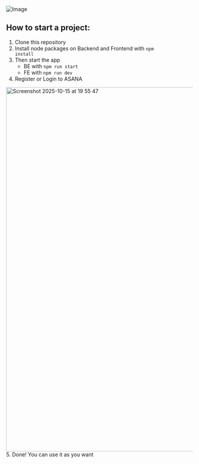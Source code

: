 ![Image](https://github.com/user-attachments/assets/8b179cf5-e519-4737-8ab3-8c4bcbb67925)


<h2>How to start a project:</h2>

1. Clone this repository
2. Install node packages on Backend and Frontend with <code>npm install</code>
3. Then start the app
   - BE with <code>npm run start</code>
   - FE with <code>npm run dev</code>
4. Register or Login to ASANA
<img width="1280" height="982" alt="Screenshot 2025-10-15 at 19 55 47" src="https://github.com/user-attachments/assets/6c194d0e-f611-4b6e-a1d5-9f050f851fa3" />
5. Done! You can use it as you want
